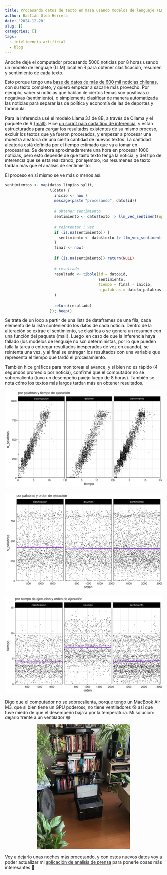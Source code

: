 ```yaml
---
title: Procesando datos de texto en masa usando modelos de lenguaje (LLM)
author: Bastián Olea Herrera
date: '2024-12-20'
slug: []
categories: []
tags:
  - inteligencia artificial
  - blog
---
```


Anoche dejé el computador procesando 5000 noticias por 8 horas usando un modelo de lenguaje (LLM) local en R para obtener clasificación, resumen y sentimiento de cada texto. 

Esto porque tengo una [base de datos de más de 600 mil noticias chilenas](https://github.com/bastianolea/prensa_chile), con su texto completo, y quiero empezar a sacarle más provecho. Por ejemplo, saber si noticias que hablan de ciertos temas son positivas o negativas (sentimiento), o simplemente clasificar de manera automatizada las noticias para separar las de política y economía de las de deportes y farándula.

Para la inferencia usé el modelo Llama 3.1 de 8B, a través de Ollama y el paquete de R [{mall}](https://mlverse.github.io/mall/). Hice [un script para cada tipo de inferencia](https://github.com/bastianolea/prensa_chile/tree/main/procesamiento), y están estructurados para cargar los resultados existentes de su mismo proceso, excluir los textos que ya fueron procesados, y empezar a procesar una muestra aleatoria de una cierta cantidad de nuevos textos. La cantidad aleatoria está definida por el tiempo estimado que va a tomar en procesarlas. Se demora aproximadamente una hora en procesar 1000 noticias, pero esto depende de qué tanto texto tenga la noticia, y del tipo de inferencia que se está realizando; por ejemplo, los resúmenes de texto tardan más que el análisis de sentimiento.

El proceso en sí mismo se ve más o menos así:

```r
sentimientos <- map(datos_limpios_split, 
                    \(dato) {
                      inicio <- now()
                      message(paste("procesando", dato$id))
                      
                      # obtener sentimiento
                      sentimiento <- dato$texto |> llm_vec_sentiment(options = c("positivo", "neutral", "negativo"))
                      
                      # reintentar 1 vez
                      if (is.na(sentimiento)) {
                        sentimiento <- dato$texto |> llm_vec_sentiment(options = c("positivo", "neutral", "negativo"))
                      }
                      final <- now()
                      
                      if (is.na(sentimiento)) return(NULL)
                      
                      # resultado
                      resultado <- tibble(id = dato$id,
                                          sentimiento,
                                          tiempo = final - inicio,
                                          n_palabras = dato$n_palabras
                      )
                      
                      return(resultado)
                    }); beep()
```

Se trata de un loop a partir de una lista de dataframes de una fila, cada elemento de la lista conteniendo los datos de cada noticia. Dentro de la alteración se extrae el sentimiento, se clasifica o se genera un resumen con una función del paquete {mall}. Luego, en caso de que la inferencia haya fallado (los modelos de lenguaje no son deterministas, por lo que pueden falla la tarea o entregar resultados inesperados de vez en cuando), se reintenta una vez, y al final se entregan los resultados con una variable que representa el tiempo que tardó el procesamiento.

También hice gráficos para monitorear el avance, y si bien no es rápido (4 segundos promedio por noticia), confirmé que el computador no se sobrecalienta (tuvo un desempeño parejo luego de 8 horas). También se nota cómo los textos más largos tardan más en obtener resultados. 

![](plot_a.png)

![](plot_b.png)

![](plot_c.png)

Digo que el computador no se sobrecalienta, porque tengo un MacBook Air M3, que si bien tiene un GPU poderoso, no tiene ventiladores 😰 así que tuve miedo de que el desempeño bajara por la temperatura. Mi solución: dejarlo frente a un ventilador 😂

<div style = "max-width: 300px; margin: auto;">

![](IMG_8022.jpeg)

</div>

Voy a dejarlo unas noches más procesando, y con estos nuevos datos voy a poder actualizar mi [aplicación de análisis de prensa](https://github.com/bastianolea/prensa_chile) para ponerle cosas más interesantes 🥰